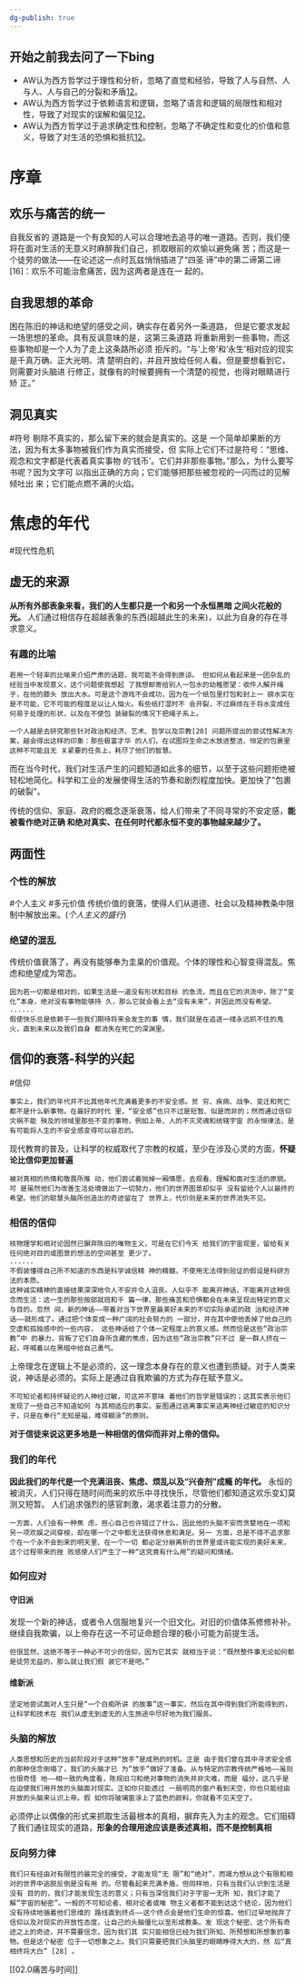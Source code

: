 ```yaml
---
dg-publish: true
---
```

## 开始之前我去问了一下bing
- AW认为西方哲学过于理性和分析，忽略了直觉和经验，导致了人与自然、人与人、人与自己的分裂和矛盾[1](https://bigthink.com/high-culture/alan-watts-books/)[2](https://www.patheos.com/blogs/monkeymind/2017/02/alan-watts-psychotherapy-east-west.html)。
- AW认为西方哲学过于依赖语言和逻辑，忽略了语言和逻辑的局限性和相对性，导致了对现实的误解和偏见[1](https://bigthink.com/high-culture/alan-watts-books/)[2](https://www.patheos.com/blogs/monkeymind/2017/02/alan-watts-psychotherapy-east-west.html)。
- AW认为西方哲学过于追求确定性和控制，忽略了不确定性和变化的价值和意义，导致了对生活的恐惧和抵抗[1](https://bigthink.com/high-culture/alan-watts-books/)[2](https://www.patheos.com/blogs/monkeymind/2017/02/alan-watts-psychotherapy-east-west.html)。
# 序章
## 欢乐与痛苦的统一
⾃我反省的 道路是⼀个有良知的⼈可以合理地去追寻的唯⼀道路。否则，我们便 将在⾯对⽣活的⽆意义时⿇醉我们⾃⼰，抓取眼前的欢愉以避免痛 苦；⽽这是⼀个徒劳的做法——在论述这⼀点时⽡兹悄悄插进了“四圣 谛”中的第⼆谛第⼆谛[16]：欢乐不可能治愈痛苦，因为这两者是连在⼀ 起的。
## 自我思想的革命
困在陈旧的神话和绝望的感受之间，确实存在着另外⼀条道路， 但是它要求发起⼀场思想的⾰命。具有反讽意味的是，这第三条道路 将重新⽤到⼀些事物，⽽这些事物却是⼀个⼈为了⾛上这条路所必须 拒斥的。“与‘上帝’和‘永⽣’相对应的现实是千真万确、正⼤光明、清 楚明⽩的，并且开放给任何⼈看。但是要想看到它，则需要对头脑进 ⾏修正，就像有的时候要拥有⼀个清楚的视觉，也得对眼睛进⾏矫 正。”
## 洞见真实
#符号
剔除不真实的，那么留下来的就会是真实的。这是 ⼀个简单却果断的⽅法，因为有太多事物被我们作为真实⽽接受，但 实际上它们不过是符号：“思维、观念和⽂字都是代表着真实事物 的‘钱币’。它们并⾮那些事物。”那么，为什么要写书呢？因为⽂字可 以指出正确的⽅向；它们能够把那些被忽视的⼀闪⽽过的⻅解倾吐出 来；它们能点燃不满的⽕焰。
# 焦虑的年代
#现代性危机
## 虚无的来源
**从所有外部表象来看，我们的⼈⽣都只是⼀个和另⼀个永恒⿊暗 之间⽕花般的光。**
人们通过相信存在超越表象的东西(超越此生的未来)，以此为自身的存在寻求意义。
### 有趣的比喻
```
若⽤⼀个轻率的⽐喻来介绍严肃的话题，我可能不会得到原谅。 但如何从看起来是⼀团杂乱的经验当中发现意义，这个问题使我想起 了我想邮寄给别⼈⼀包⽔的幼稚愿望：收件⼈解开绳⼦，在他的膝头 放出⼤⽔。可是这个游戏不会成功，因为在⼀个纸包⾥打包和封上⼀ 磅⽔实在是不可能，它不可能的程度⾜以让⼈恼⽕。有些纸打湿时不 会开裂，不过⿇烦在于将⽔变成任何易于处理的形状，以及在不使包 装破裂的情况下把绳⼦系上。

⼀个⼈越是去研究那些针对政治和经济、艺术、哲学以及宗教[20] 问题所提出的尝试性解决⽅案，越会得出这样的印象：那些极富才华 的⼈们，在试图将⽣命之⽔放进整洁、恒定的包裹⾥这种不可能且⽆ 关紧要的任务上，耗尽了他们的智慧。
```
而在当今时代，我们对生活产生的问题知道如此多的细节，以至于这些问题拒绝被轻松地简化。科学和工业的发展使得生活的节奏和剧烈程度加快。更加快了"包裹的破裂"。

传统的信仰、家庭、政府的概念逐渐衰落，给人们带来了不同寻常的不安定感，**能被看作绝对正确 和绝对真实、在任何时代都永恒不变的事物越来越少了。**
## 两面性

### 个性的解放
#个人主义  #多元价值 
传统价值的衰落，使得人们从道德、社会以及精神教条中限制中解放出来。(*个人主义的盛行*)
### 绝望的混乱
传统价值衰落了，再没有能够奉为圭臬的价值观。个体的理性和心智变得混乱。焦虑和绝望成为常态。
```
因为若⼀切都是相对的，如果⽣活是⼀道没有形状和⽬标 的急流，⽽且在它的洪流中，除了“变化”本⾝，绝对没有事物能够持 久，那么它就会看上去“没有未来”，并因此⽽没有希望。
......
假使快乐总是依赖于⼀些我们期待将来会发⽣的事 情，我们就是在追逐⼀缕永远抓不住的⿁⽕，直到未来以及我们⾃⾝ 都消失在死亡的深渊⾥。
```
## 信仰的衰落-科学的兴起
#信仰
```
事实上，我们的年代并不⽐其他年代充满着更多的不安全感。贫 穷、疾病、战争、变迁和死亡都不是什么新事物。在最好的时代 ⾥，“安全感”也只不过是短暂、似是⽽⾮的；然⽽通过信仰灾祸不能 殃及的领域⾥那些不变的事物，例如上帝、⼈的不灭灵魂和统辖宇宙 的永恒律法，是有可能将⼈⽣的不安全感变得可以容忍的。
```
现代教育的普及，让科学的权威取代了宗教的权威，至少在涉及心灵的方面，**怀疑论比信仰更加普遍**
```
被对真相的热情和敬畏所推 动，他们尝试着抛掉⼀厢情愿，去观看、理解和⾯对⽣活的原貌。可 是虽然他们为改善⽣活处境做出了⼀切努⼒，他们的世界图景却似乎 没有留给个⼈以最终的希望。他们的聪慧头脑所创造出的奇迹留在了 世界上，代价则是未来的世界消失不⻅。
```
### 相信的信仰
```
核物理学和相对论固然已摒弃陈旧的唯物主义，可是在它们今天 给我们的宇宙观⾥，留给有关任何绝对⽬的或图景的想法的空间甚⾄ 更少了。
......
不假装懂得⾃⼰所不知道的东⻄是科学诚信精 神的精髓，不使⽤⽆法得到验证的假设是科研⽅法的本质。
这种诚实精神的直接结果深深地令⼈不安并令⼈沮丧。⼈似乎不 能离开神话，不能离开这种信念⽽⽣活：这⼀⽣的那些按部就班和千 篇⼀律、那些痛苦和恐惧都会在未来呈现出特定的意义与⽬的。忽然 间，新的神话——带着对当下世界⾥最美好未来的不切实际承诺的政 治和经济神话——就形成了。通过把个体变成⼀种⼴阔的社会努⼒的 ⼀部分，并在其中使他丢掉了他⾃⼰的空虚和孤独感中的⼀些内容， 这些神话给了个体⼀定程度上的意义感。然⽽恰是这些“政治宗教”中 的暴⼒，背叛了它们⾃⾝所含藏的焦虑，因为这些“政治宗教”只不过 是⼀群⼈挤在⼀起，呼喊着以在⿊暗中给⾃⼰勇⽓。
```
上帝理念在逻辑上不是必须的，这一理念本身存在的意义也遭到质疑。对于人类来说，神话是必须的。实际上是通过自我欺骗的方式为存在赋予意义。
```
不可知论者和持怀疑论的⼈神经过敏，可这并不意味 着他们的哲学是错误的；这其实表⽰他们发现了⼀些⾃⼰不知道如何 与其相适应的事实。妄图通过逃离事实来逃离神经过敏症的知识分 ⼦，只是在奉⾏“⽆知是福，难得糊涂”的原则。
```
**对于信徒来说这更多地是一种相信的信仰而非对上帝的信仰。**
### 我们的年代
**因此我们的年代是⼀个充满沮丧、焦虑、烦乱以及“兴奋剂”成瘾 的年代。**
永恒的被消灭，人们只得在随时间而来的欢乐中寻找快乐，尽管他们都知道这欢乐变幻莫测又短暂。
人们追求强烈的感官刺激，渴求着注意力的分散。
```
⼀⽅⾯，⼈们会有⼀种焦 虑，担⼼⾃⼰也许错过了什么，因此他的头脑不安⽽贪婪地在⼀项和 另⼀项欢娱之间穿梭，却在哪⼀个之中都⽆法获得休息和满⾜。另⼀ ⽅⾯，总是不得不追求那个在⼀个永不会到来的明天⾥、在⼀个⼀切 都必定分崩离析的世界⾥或许能实现的美好未来，这个过程带来的挫 败感使⼈们产⽣了⼀种“这究竟有什么⽤”的疑问和情绪。
```
### 如何应对
#### 守旧派
发现一个新的神话，或者令人信服地复兴一个旧文化。对旧的价值体系修修补补。继续自我欺骗，以上帝存在这一不可证命题合理的极小可能为前提生活。
```
但很显然，这绝不等于⼀种必不可少的信仰，因为它其实 就相当于说：“既然整件事⽆论如何都是徒劳⽆益的，那么就让我们假 装它不是吧。”
```
#### 维新派
```
坚定地尝试⾯对⼈⽣只是“⼀个⽩痴所讲 的故事”这⼀事实，然后在其中得到我们所能得到的，让科学和技术在 我们从虚⽆到虚⽆的⼈⽣旅途中尽好地为我们服务。
```
### 头脑的解放
```
⼈类思想和历史的当前阶段对于这种“放⼿”是成熟的时机。正是 由于我们曾在其中寻求安全感的那种信念倒塌了，我们的头脑才已 为“放⼿”做好了准备。从与特定的宗教传统严格地——虽则也很奇怪 地——相⼀致的⾓度看，陈规旧习和绝对事物的消失并⾮灾难，⽽是 福分，这⼏乎是在迫使我们⽤开放的头脑⾯对现实。正如你只能透过 ⼀扇明亮的窗户看到天空，你也只能经由开放的头脑来认识上帝。假 如你将玻璃窗涂上了蓝⾊的颜料，你就看不⻅天空了。
```
必须停止以偶像的形式来抓取生活最根本的真相，摒弃先入为主的观念。它们阻碍了我们通往现实的道路，**形象的合理用途应该是表述真相，而不是控制真相**

### 反向努力律
```
我们只有经由对有限性的最完全的接受，才能发现“⽆ 限”和“绝对”，⽽竭⼒想从这个有限和相对的世界中逃脱反倒是没有⽤ 的。尽管看起来充满⽭盾，但同样地，只有当我们认识到⽣活是没有 ⽬的的，我们才能发现⽣活的意义；只有当深信我们对于宇宙⼀⽆所 知，我们才能了解“宇宙的秘密”。⼀般的不可知论者、相对论者或唯 物主义者都不能到达这个结论，因为他们没有持续地循着他们思维的 路线直到终点——这个终点会是他们⽣命的惊喜。他们过早地抛弃了 信仰以及对现实的开放性态度，让⾃⼰的头脑僵化以⾄形成教条。发 现这个秘密、这个所有奇迹之上的奇迹，并不需要信念，因为我们其 实只能相信已经为我们所知、所预想和所想象的事物。但是这个秘密 位于⼀切想象之上。我们只需要把我们头脑⾥的眼睛睁得⼤⼤的，然 后“真相终将⼤⽩” [28] 。
```

[[02.0痛苦与时间]]
